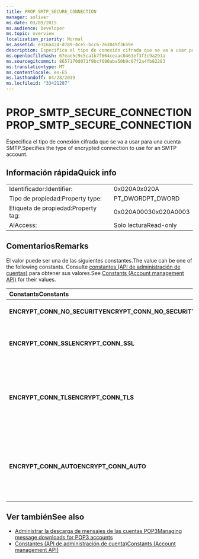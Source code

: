 ```yaml
---
title: PROP_SMTP_SECURE_CONNECTION
manager: soliver
ms.date: 03/09/2015
ms.audience: Developer
ms.topic: overview
localization_priority: Normal
ms.assetid: e316a424-d789-4ce5-bcc6-263049f3659e
description: Especifica el tipo de conexión cifrada que se va a usar para una cuenta SMTP.
ms.openlocfilehash: 67eae5c9c5ca1b7f664ceaac0463ef3f3c9a291a
ms.sourcegitcommit: 8657170d071f9bcf680aba50b9c07f2a4fb82283
ms.translationtype: MT
ms.contentlocale: es-ES
ms.lasthandoff: 04/28/2019
ms.locfileid: "33421287"
---
```

# <a name="propsmtpsecureconnection"></a><span data-ttu-id="70b07-103">PROP_SMTP_SECURE_CONNECTION</span><span class="sxs-lookup"><span data-stu-id="70b07-103">PROP_SMTP_SECURE_CONNECTION</span></span>

<span data-ttu-id="70b07-104">Especifica el tipo de conexión cifrada que se va a usar para una cuenta SMTP.</span><span class="sxs-lookup"><span data-stu-id="70b07-104">Specifies the type of encrypted connection to use for an SMTP account.</span></span>
  
## <a name="quick-info"></a><span data-ttu-id="70b07-105">Información rápida</span><span class="sxs-lookup"><span data-stu-id="70b07-105">Quick info</span></span>

|||
|:-----|:-----|
|<span data-ttu-id="70b07-106">Identificador:</span><span class="sxs-lookup"><span data-stu-id="70b07-106">Identifier:</span></span>  <br/> |<span data-ttu-id="70b07-107">0x020A</span><span class="sxs-lookup"><span data-stu-id="70b07-107">0x020A</span></span>  <br/> |
|<span data-ttu-id="70b07-108">Tipo de propiedad:</span><span class="sxs-lookup"><span data-stu-id="70b07-108">Property type:</span></span>  <br/> |<span data-ttu-id="70b07-109">PT_DWORD</span><span class="sxs-lookup"><span data-stu-id="70b07-109">PT_DWORD</span></span>  <br/> |
|<span data-ttu-id="70b07-110">Etiqueta de propiedad:</span><span class="sxs-lookup"><span data-stu-id="70b07-110">Property tag:</span></span>  <br/> |<span data-ttu-id="70b07-111">0x020A0003</span><span class="sxs-lookup"><span data-stu-id="70b07-111">0x020A0003</span></span>  <br/> |
|<span data-ttu-id="70b07-112">Al</span><span class="sxs-lookup"><span data-stu-id="70b07-112">Access:</span></span>  <br/> |<span data-ttu-id="70b07-113">Solo lectura</span><span class="sxs-lookup"><span data-stu-id="70b07-113">Read-only</span></span>  <br/> |
   
## <a name="remarks"></a><span data-ttu-id="70b07-114">Comentarios</span><span class="sxs-lookup"><span data-stu-id="70b07-114">Remarks</span></span>

<span data-ttu-id="70b07-115">El valor puede ser una de las siguientes constantes.</span><span class="sxs-lookup"><span data-stu-id="70b07-115">The value can be one of the following constants.</span></span> <span data-ttu-id="70b07-116">Consulte [constantes (API de administración de cuentas)](constants-account-management-api.md) para obtener sus valores.</span><span class="sxs-lookup"><span data-stu-id="70b07-116">See [Constants (Account management API)](constants-account-management-api.md) for their values.</span></span> 
  
|<span data-ttu-id="70b07-117">**Constants**</span><span class="sxs-lookup"><span data-stu-id="70b07-117">**Constants**</span></span>|<span data-ttu-id="70b07-118">**Descripción**</span><span class="sxs-lookup"><span data-stu-id="70b07-118">**Description**</span></span>|
|:-----|:-----|
|<span data-ttu-id="70b07-119">**ENCRYPT_CONN_NO_SECURITY**</span><span class="sxs-lookup"><span data-stu-id="70b07-119">**ENCRYPT_CONN_NO_SECURITY**</span></span> <br/> |<span data-ttu-id="70b07-120">No use ningún cifrado.</span><span class="sxs-lookup"><span data-stu-id="70b07-120">Do not use any encryption.</span></span>  <br/> |
|<span data-ttu-id="70b07-121">**ENCRYPT_CONN_SSL**</span><span class="sxs-lookup"><span data-stu-id="70b07-121">**ENCRYPT_CONN_SSL**</span></span> <br/> |<span data-ttu-id="70b07-122">Usar el cifrado de capa de sockets seguros (SSL).</span><span class="sxs-lookup"><span data-stu-id="70b07-122">Use Secure Socket Layer (SSL) encryption.</span></span>  <br/> |
|<span data-ttu-id="70b07-123">**ENCRYPT_CONN_TLS**</span><span class="sxs-lookup"><span data-stu-id="70b07-123">**ENCRYPT_CONN_TLS**</span></span> <br/> |<span data-ttu-id="70b07-124">Usar el cifrado de seguridad de la capa de transporte (TLS) y el protocolo de autenticación.</span><span class="sxs-lookup"><span data-stu-id="70b07-124">Use Transport Layer Security (TLS) encryption and authentication protocol.</span></span>  <br/> |
|<span data-ttu-id="70b07-125">**ENCRYPT_CONN_AUTO**</span><span class="sxs-lookup"><span data-stu-id="70b07-125">**ENCRYPT_CONN_AUTO**</span></span> <br/> |<span data-ttu-id="70b07-126">Detectar y usar automáticamente el método de cifrado admitido por el servidor de correo.</span><span class="sxs-lookup"><span data-stu-id="70b07-126">Automatically detect and use the encryption method supported by the mail server.</span></span>  <br/> |
   
## <a name="see-also"></a><span data-ttu-id="70b07-127">Ver también</span><span class="sxs-lookup"><span data-stu-id="70b07-127">See also</span></span>

- [<span data-ttu-id="70b07-128">Administrar la descarga de mensajes de las cuentas POP3</span><span class="sxs-lookup"><span data-stu-id="70b07-128">Managing message downloads for POP3 accounts</span></span>](managing-message-downloads-for-pop3-accounts.md) 
- [<span data-ttu-id="70b07-129">Constantes (API de administración de cuenta)</span><span class="sxs-lookup"><span data-stu-id="70b07-129">Constants (Account management API)</span></span>](constants-account-management-api.md)

